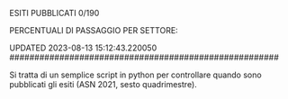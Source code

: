 ESITI PUBBLICATI 0/190 

PERCENTUALI DI PASSAGGIO PER SETTORE:

UPDATED 2023-08-13 15:12:43.220050
###################################################### 

Si tratta di un semplice script in python per controllare quando sono pubblicati gli esiti (ASN 2021, sesto quadrimestre).

